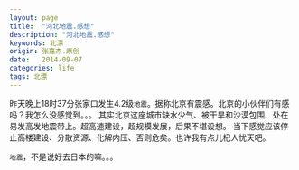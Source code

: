 ```yaml
---
layout: page
title:  "河北地震.感想"
description: "河北地震.感想"
keywords: 北漂
origin: 张嘉杰.原创
date:   2014-09-07
categories: life
tags: 北漂
---
```

昨天晚上18时37分张家口发生4.2级`地震`。据称北京有震感。北京的小伙伴们有感吗？我怎么没感觉到。。。
其实北京这座城市缺水少气、被干旱和沙漠包围、处在易发高发地震带上。超高速建设，超规模发展，后果不堪设想。
当下感觉应该停止高楼建设、分散资源、化解内压、否则危矣。也许我有点儿杞人忧天吧。
<!--more-->
`地震`，不是说好去日本的嘛。。。

